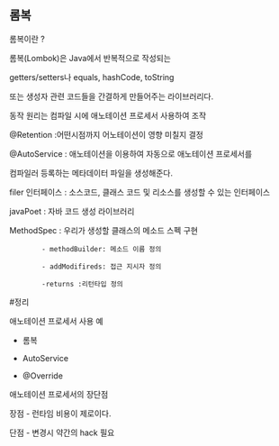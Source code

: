 #
## 롬복

롬복이란 ?

롬복(Lombok)은 Java에서 반복적으로 작성되는 

getters/setters나 equals, hashCode, toString 

또는 생성자 관련 코드들을 간결하게 만들어주는 라이브러리다. 

동작 원리는 컴파일 시에 애노테이션 프로세서 사용하여 조작

@Retention :어떤시점까지 어노테이션이 영향 미칠지 결정

@AutoService :  애노테이션을 이용하여 자동으로 애노테이션 프로세서를 

컴파일러 등록하는 메타데이터 파일을 생성해준다.

filer 인터페이스 : 소스코드, 클래스 코드 및 리소스를 생성할 수 있는 인터페이스

javaPoet : 자바 코드 생성 라이브러리

MethodSpec : 우리가 생성할 클래스의 메소드 스펙 구현

            - methodBuilder: 메소드 이름 정의
            
            - addModifireds: 접근 지시자 정의
            
            -returns :리턴타입 정의
            
#정리       

애노테이션 프로세서 사용 예

- 롬복

- AutoService

- @Override

애노테이션 프로세서의 장단점 

   장점 - 런타임 비용이 제로이다.  
   
   단점 - 변경시 약간의 hack 필요
   
       